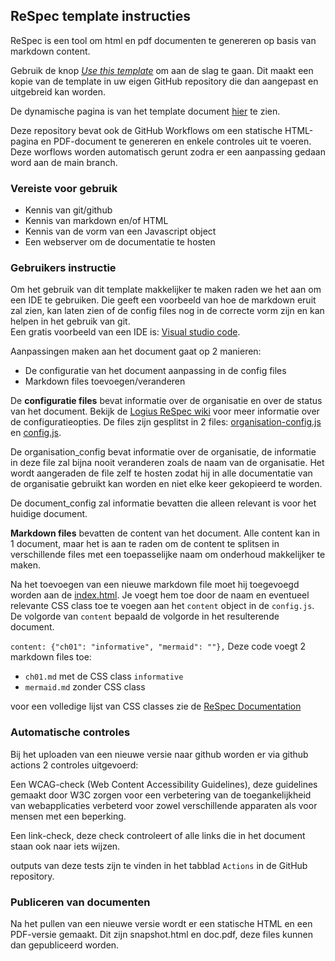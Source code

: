 ## ReSpec template instructies

ReSpec is een tool om html en pdf documenten te genereren op basis van markdown content.

Gebruik de knop [_Use this template_](https://github.com/Logius-standaarden/ReSpec-template/generate) om aan de slag te gaan. Dit maakt een kopie van de template in uw eigen GitHub repository die dan aangepast en uitgebreid kan worden.

De dynamische pagina is van het template document [hier](https://logius-standaarden.github.io/ReSpec-template/) te zien.

Deze repository bevat ook de GitHub Workflows om een statische HTML-pagina en PDF-document te genereren en enkele controles uit te voeren. Deze worflows worden 
automatisch gerunt zodra er een aanpassing gedaan word aan de main branch.

### Vereiste voor gebruik
- Kennis van git/github
- Kennis van markdown en/of HTML
- Kennis van de vorm van een Javascript object
- Een webserver om de documentatie te hosten

### Gebruikers instructie
Om het gebruik van dit template makkelijker te maken raden we het aan om een IDE te gebruiken. Die geeft een voorbeeld van hoe de markdown eruit zal zien, kan laten zien of de config files nog in de correcte vorm zijn en kan helpen in het gebruik van git.  
Een gratis voorbeeld van een IDE is: [Visual studio code](https://code.visualstudio.com/).

Aanpassingen maken aan het document gaat op 2 manieren:
- De configuratie van het document aanpassing in de config files
- Markdown files toevoegen/veranderen

De **configuratie files** bevat informatie over de organisatie en over 
de status van het document. Bekijk de [Logius ReSpec wiki](https://github.com/Logius-standaarden/respec/wiki) 
voor meer informatie over de configuratieopties. De files zijn gesplitst in 2 files:
[organisation-config.js](js/organisation-config.js) en [config.js](js/config.js).

De organisation_config bevat informatie over de organisatie, de informatie in deze file 
zal bijna nooit veranderen zoals de naam van de organisatie. Het wordt aangeraden de file 
zelf te hosten zodat hij in alle documentatie van de organisatie gebruikt kan worden en
niet elke keer gekopieerd te worden.

De document_config zal informatie bevatten die alleen relevant is voor het huidige document.

**Markdown files** bevatten de content van het document. Alle content
kan in 1 document, maar het is aan te raden om de content te splitsen
in verschillende files met een toepasselijke naam om onderhoud 
makkelijker te maken.

Na het toevoegen van een nieuwe markdown file moet hij toegevoegd worden
aan de [index.html](index.html). Je voegt hem toe door de naam en eventueel relevante CSS class 
toe te voegen aan het ```content``` object in de ```config.js```. 
De volgorde van ```content``` bepaald de volgorde in het resulterende document.

```content: {"ch01": "informative", "mermaid": ""},```
Deze code voegt 2 markdown files toe:
- `ch01.md` met de CSS class `informative`
- `mermaid.md` zonder CSS class

voor een volledige lijst van CSS classes zie de [ReSpec Documentation](https://respec.org/docs/#css-classes)

### Automatische controles
Bij het uploaden van een nieuwe versie naar github worden er via github actions 2 controles 
uitgevoerd:  

Een WCAG-check (Web Content Accessibility Guidelines), deze guidelines
gemaakt door W3C zorgen voor een verbetering van de toegankelijkheid
van webapplicaties verbeterd voor zowel verschillende apparaten 
als voor mensen met een beperking.

Een link-check, deze check controleert of alle links die in het 
document staan ook naar iets wijzen.

outputs van deze tests zijn te vinden in het tabblad `Actions` in de GitHub repository.

### Publiceren van documenten
Na het pullen van een nieuwe versie wordt er een statische HTML en een PDF-versie gemaakt.
Dit zijn snapshot.html en doc.pdf, deze files kunnen dan gepubliceerd worden.
